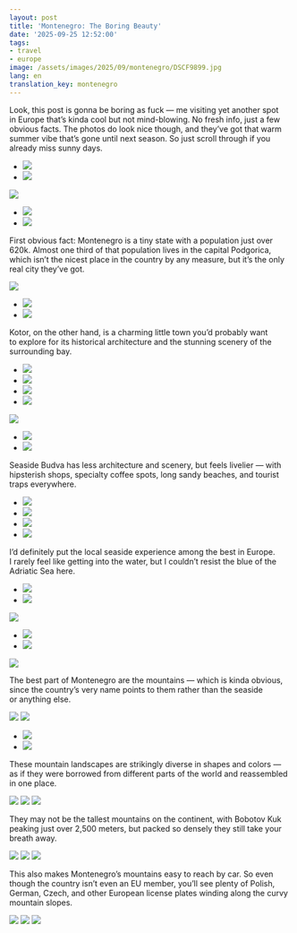 ```yaml
---
layout: post
title: 'Montenegro: The Boring Beauty'
date: '2025-09-25 12:52:00'
tags:
- travel
- europe
image: /assets/images/2025/09/montenegro/DSCF9899.jpg
lang: en
translation_key: montenegro
---
```


Look, this post is gonna be boring as fuck — me visiting yet another spot in Europe that’s kinda cool but not mind-blowing. No fresh info, just a few obvious facts. The photos do look nice though, and they’ve got that warm summer vibe that’s gone until next season. So just scroll through if you already miss sunny days.

- ![](/assets/images/2025/09/montenegro/DSCF9700.jpg)
- ![](/assets/images/2025/09/montenegro/DSCF9812.jpg)

![](/assets/images/2025/09/montenegro/DSCF9869.jpg)
- ![](/assets/images/2025/09/montenegro/DSCF9946.jpg)
- ![](/assets/images/2025/09/montenegro/DSCF9940.jpg)

First obvious fact: Montenegro is a tiny state with a population just over 620k. Almost one third of that population lives in the capital Podgorica, which isn’t the nicest place in the country by any measure, but it’s the only real city they’ve got.

![](/assets/images/2025/09/montenegro/DSCF9989.jpg)
- ![](/assets/images/2025/09/montenegro/DSCF9990.jpg)
- ![](/assets/images/2025/09/montenegro/DSCF9991.jpg)

Kotor, on the other hand, is a charming little town you’d probably want to explore for its historical architecture and the stunning scenery of the surrounding bay.

- ![](/assets/images/2025/09/montenegro/DSCF9705.jpg)
- ![](/assets/images/2025/09/montenegro/DSCF9712.jpg)
- ![](/assets/images/2025/09/montenegro/DSCF9715.jpg)
- ![](/assets/images/2025/09/montenegro/DSCF9680.jpg)

![](/assets/images/2025/09/montenegro/DSCF9728.jpg)
- ![](/assets/images/2025/09/montenegro/DSCF9731.jpg)
- ![](/assets/images/2025/09/montenegro/DSCF9724.jpg)

Seaside Budva has less architecture and scenery, but feels livelier — with hipsterish shops, specialty coffee spots, long sandy beaches, and tourist traps everywhere.

- ![](/assets/images/2025/09/montenegro/DSCF9811.jpg)
- ![](/assets/images/2025/09/montenegro/DSCF9815.jpg)
- ![](/assets/images/2025/09/montenegro/DSCF9764.jpg)
- ![](/assets/images/2025/09/montenegro/DSCF9817.jpg)

I’d definitely put the local seaside experience among the best in Europe. I rarely feel like getting into the water, but I couldn’t resist the blue of the Adriatic Sea here.

- ![](/assets/images/2025/09/montenegro/DSCF9822.jpg)
- ![](/assets/images/2025/09/montenegro/DSCF9814.jpg)

![](/assets/images/2025/09/montenegro/DSCF9765.jpg)
- ![](/assets/images/2025/09/montenegro/DSCF9786.jpg)
- ![](/assets/images/2025/09/montenegro/DSCF9837.jpg)

![](/assets/images/2025/09/montenegro/DSCF9850.jpg)

The best part of Montenegro are the mountains — which is kinda obvious, since the country’s very name points to them rather than the seaside or anything else.

![](/assets/images/2025/09/montenegro/DSCF9899.jpg)
![](/assets/images/2025/09/montenegro/DSCF9891.jpg)
- ![](/assets/images/2025/09/montenegro/DSCF9935.jpg)
- ![](/assets/images/2025/09/montenegro/DSCF9903.jpg)

These mountain landscapes are strikingly diverse in shapes and colors — as if they were borrowed from different parts of the world and reassembled in one place.

![](/assets/images/2025/09/montenegro/DSCF9873.jpg)
![](/assets/images/2025/09/montenegro/DSCF9937.jpg)
![](/assets/images/2025/09/montenegro/DSCF9915.jpg)

They may not be the tallest mountains on the continent, with Bobotov Kuk peaking just over 2,500 meters, but packed so densely they still take your breath away.

![](/assets/images/2025/09/montenegro/DSCF9945.jpg)
![](/assets/images/2025/09/montenegro/DSCF9952.jpg)
![](/assets/images/2025/09/montenegro/DSCF9957.jpg)

This also makes Montenegro’s mountains easy to reach by car. So even though the country isn’t even an EU member, you’ll see plenty of Polish, German, Czech, and other European license plates winding along the curvy mountain slopes.

![](/assets/images/2025/09/montenegro/DSCF9973.jpg)
![](/assets/images/2025/09/montenegro/DSCF9962.jpg)
![](/assets/images/2025/09/montenegro/DSCF9906.jpg)